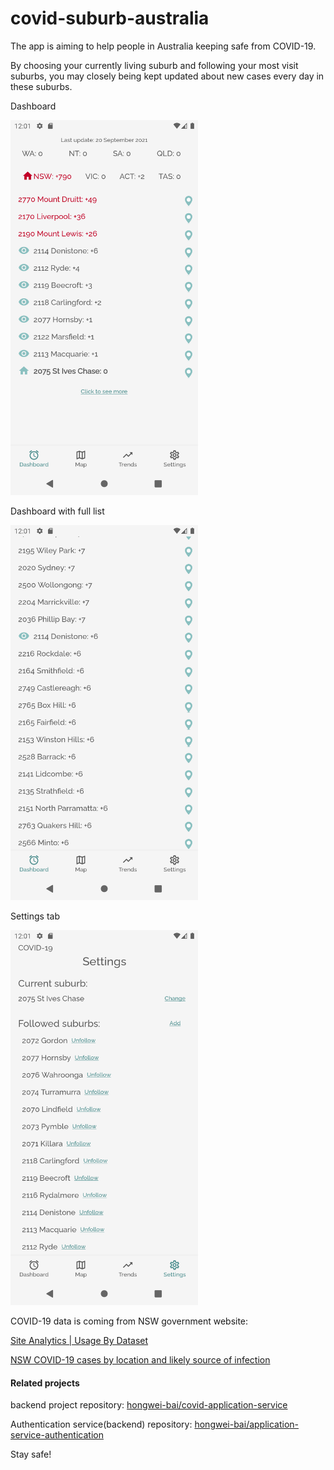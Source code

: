 # covid-suburb-australia

The app is aiming to help people in Australia keeping safe from COVID-19.

By choosing your currently living suburb and following your most visit suburbs, you may closely being kept updated about new cases every day in these suburbs.

Dashboard

<img src="https://raw.githubusercontent.com/hongwei-bai/covid-suburb-au-android/main/screenshots/Screenshot_dash.png" width="300" height="600" />

Dashboard with full list

<img src="https://raw.githubusercontent.com/hongwei-bai/covid-suburb-au-android/main/screenshots/Screenshot_dash_full.png" width="300" height="600" />

Settings tab

<img src="https://raw.githubusercontent.com/hongwei-bai/covid-suburb-au-android/main/screenshots/Screenshot_settings.png" width="300" height="600" />



COVID-19 data is coming from NSW government website:

[Site Analytics | Usage By Dataset](https://data.nsw.gov.au/data/site-usage/dataset)

[NSW COVID-19 cases by location and likely source of infection](https://data.nsw.gov.au/data/dataset/nsw-covid-19-cases-by-location-and-likely-source-of-infection)


#### Related projects

backend project repository:
[hongwei-bai/covid-application-service](https://github.com/hongwei-bai/covid-application-service)

Authentication service(backend) repository:
[hongwei-bai/application-service-authentication](https://github.com/hongwei-bai/application-service-authentication)

Stay safe!
